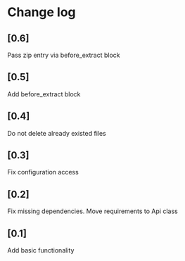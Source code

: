 # Change log

## [0.6]
Pass zip entry via before_extract block

## [0.5]
Add before_extract block

## [0.4]
Do not delete already existed files

## [0.3]
Fix configuration access

## [0.2]
Fix missing dependencies. Move requirements to Api class

## [0.1]
Add basic functionality
